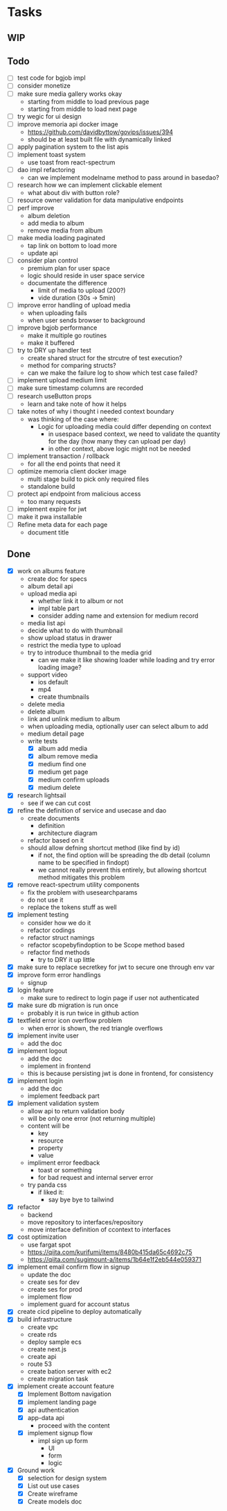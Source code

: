 # Tasks
## WIP

## Todo
- [ ] test code for bgjob impl
- [ ] consider monetize
- [ ] make sure media gallery works okay
    - starting from middle to load previous page
    - starting from middle to load next page
- [ ] try wegic for ui design
- [ ] improve memoria api docker image
    - https://github.com/davidbyttow/govips/issues/394
    - should be at least built file with dynamically linked
- [ ] apply pagination system to the list apis
- [ ] implement toast system
    - use toast from react-spectrum
- [ ] dao impl refactoring
    - can we implement modelname method to pass around in basedao?
- [ ] research how we can implement clickable element
    - what about div with button role?
- [ ] resource owner validation for data manipulative endpoints
- [ ] perf improve
    - album deletion
    - add media to album
    - remove media from album
- [ ] make media loading paginated
    - tap link on bottom to load more
    - update api
- [ ] consider plan control
    - premium plan for user space
    - logic should reside in user space service
    - documentate the difference
        - limit of media to upload (200?)
        - vide duration (30s -> 5min)
- [ ] improve error handling of upload media
    - when uploading fails
    - when user sends browser to background
- [ ] improve bgjob performance
    - make it multiple go routines
    - make it buffered
- [ ] try to DRY up handler test
    - create shared struct for the strcutre of test execution?
    - method for comparing structs?
    - can we make the failure log to show which test case failed?
- [ ] implement upload medium limit
- [ ] make sure timestamp columns are recorded
- [ ] research useButton props
    - learn and take note of how it helps
- [ ] take notes of why i thought i needed context boundary
    - was thinking of the case where:
        - Logic for uploading media could differ depending on context
            - in usespace based context, we need to validate the quantity for the day (how many they can upload per day)
            - in other context, above logic might not be needed
- [ ] implement transaction / rollback
    - for all the end points that need it
- [ ] optimize memoria client docker image
    - multi stage build to pick only required files
    - standalone build
- [ ] protect api endpoint from malicious access
    - too many requests
- [ ] implement expire for jwt
- [ ] make it pwa installable
- [ ] Refine meta data for each page
    - document title

## Done
- [x] work on albums feature
    - create doc for specs
    - album detail api
    - upload media api
        - whether link it to album or not
        - impl table part
        - consider adding name and extension for medium record
    - media list api
    - decide what to do with thumbnail
    - show upload status in drawer
    - restrict the media type to upload
    - try to introduce thumbnail to the media grid
        - can we make it like showing loader while loading and try error loading image?
    - support video
        - ios default
        - mp4
        - create thumbnails
    - delete media
    - delete album
    - link and unlink medium to album
    - when uploading media, optionally user can select album to add
    - medium detail page
    - write tests
        - [x] album add media
        - [x] album remove media
        - [x] medium find one
        - [x] medium get page
        - [x] medium confirm uploads
        - [x] medium delete
- [x] research lightsail
    - see if we can cut cost
- [x] refine the definition of service and usecase and dao
    - create documents
        - definition
        - architecture diagram
    - refactor based on it
    - should allow defning shortcut method (like find by id)
        - if not, the find option will be spreading the db detail (column name to be specified in findopt)
        - we cannot really prevent this entirely, but allowing shortcut method mitigates this problem
- [x] remove react-spectrum utility components
    - fix the problem with usesearchparams
    - do not use it
    - replace the tokens stuff as well
- [x] implement testing
    - consider how we do it
    - refactor codings
    - refactor struct namings
    - refactor scopebyfindoption to be Scope method based
    - refactor find methods
        - try to DRY it up little
- [x] make sure to replace secretkey for jwt to secure one through env var
- [x] improve form error handlings
    - signup
- [x] login feature
    - make sure to redirect to login page if user not authenticated
- [x] make sure db migration is run once
    - probably it is run twice in github action
- [x] textfield error icon overflow problem
    - when error is shown, the red triangle overflows
- [x] implement invite user
    - add the doc
- [x] implement logout
    - add the doc
    - implement in frontend
    - this is because persisting jwt is done in frontend, for consistency
- [x] implement login
    - add the doc
    - implement feedback part
- [x] implement validation system
    - allow api to return validation body
    - will be only one error (not returning multiple)
    - content will be
        - key
        - resource
        - property
        - value
    - impliment error feedback
        - toast or something
        - for bad request and internal server error
    - try panda css
        - if liked it:
            - say bye bye to tailwind
- [x] refactor
    - backend
    - move repository to interfaces/repository
    - move interface definition of ccontext to interfaces
- [x] cost optimization
    - use fargat spot
    - https://qiita.com/kurifumi/items/8480b415da65c4692c75
    - https://qiita.com/sugimount-a/items/1b64e1f2eb544e059371
- [x] implement email confirm flow in signup
    - update the doc
    - create ses for dev
    - create ses for prod
    - implement flow
    - implement guard for account status
- [x] create cicd pipeline to deploy automatically
- [x] build infrastructure
    - create vpc
    - create rds
    - deploy sample ecs
    - create next.js
    - create api
    - route 53
    - create bation server with ec2
    - create migration task
- [x] implement create account feature
    - [x] Implement Bottom navigation
    - [x] implement landing page
    - [x] api authentication
    - [x] app-data api
        - proceed with the content
    - [x] implement signup flow
        - impl sign up form
            - UI
            - form
            - logic
- [x] Ground work
    - [x] selection for design system
    - [x] List out use cases
    - [x] Create wireframe
    - [x] Create models doc
